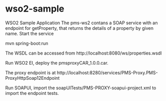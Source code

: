# wso2-sample
WSO2 Sample Application
The pms-ws2 contans a SOAP service with an endpoint for getProperty, that returns
the details of a property by given name. Start the service

mvn spring-boot:run

The WSDL can be accessed from http://localhost:8080/ws/properties.wsdl

Run WSO2 EI, deploy the pmsproxyCAR_1.0.0.car.

The proxy endpoint is at http://localhost:8280/services/PMS-Proxy.PMS-ProxyHttpSoap12Endpoint

Run SOAPUI, import the soapUITests/PMS-PROXY-soapui-project.xml to import the endpoint tests.
